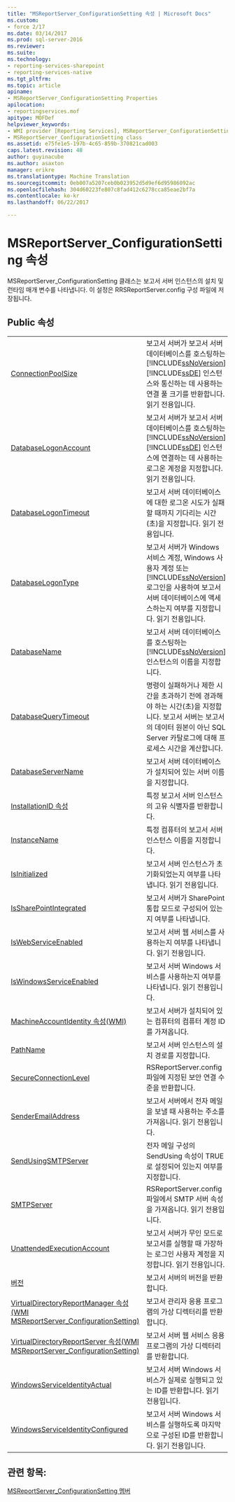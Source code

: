 ```yaml
---
title: "MSReportServer_ConfigurationSetting 속성 | Microsoft Docs"
ms.custom:
- force 2/17
ms.date: 03/14/2017
ms.prod: sql-server-2016
ms.reviewer: 
ms.suite: 
ms.technology:
- reporting-services-sharepoint
- reporting-services-native
ms.tgt_pltfrm: 
ms.topic: article
apiname:
- MSReportServer_ConfigurationSetting Properties
apilocation:
- reportingservices.mof
apitype: MOFDef
helpviewer_keywords:
- WMI provider [Reporting Services], MSReportServer_ConfigurationSetting class
- MSReportServer_ConfigurationSetting class
ms.assetid: e75fe1e5-197b-4c65-859b-370821cad003
caps.latest.revision: 48
author: guyinacube
ms.author: asaxton
manager: erikre
ms.translationtype: Machine Translation
ms.sourcegitcommit: 0eb007a5207ceb0b023952d5d9ef6d95986092ac
ms.openlocfilehash: 304d60223fe807c8fad412c6278cca85eae2bf7a
ms.contentlocale: ko-kr
ms.lasthandoff: 06/22/2017

---
```

# <a name="msreportserverconfigurationsetting-properties"></a>MSReportServer_ConfigurationSetting 속성
  MSReportServer_ConfigurationSetting 클래스는 보고서 서버 인스턴스의 설치 및 런타임 매개 변수를 나타냅니다. 이 설정은 RRSReportServer.config 구성 파일에 저장됩니다.  
  
## <a name="public-properties"></a>Public 속성  
  
|||  
|-|-|  
|[ConnectionPoolSize](../../reporting-services/wmi-provider-library-reference/configurationsetting-property-connectionpoolsize.md)|보고서 서버가 보고서 서버 데이터베이스를 호스팅하는 [!INCLUDE[ssNoVersion](../../includes/ssnoversion-md.md)] [!INCLUDE[ssDE](../../includes/ssde-md.md)] 인스턴스와 통신하는 데 사용하는 연결 풀 크기를 반환합니다. 읽기 전용입니다.|  
|[DatabaseLogonAccount](../../reporting-services/wmi-provider-library-reference/configurationsetting-property-databaselogonaccount.md)|보고서 서버가 보고서 서버 데이터베이스를 호스팅하는 [!INCLUDE[ssNoVersion](../../includes/ssnoversion-md.md)] [!INCLUDE[ssDE](../../includes/ssde-md.md)] 인스턴스에 연결하는 데 사용하는 로그온 계정을 지정합니다. 읽기 전용입니다.|  
|[DatabaseLogonTimeout](../../reporting-services/wmi-provider-library-reference/configurationsetting-property-databaselogontimeout.md)|보고서 서버 데이터베이스에 대한 로그온 시도가 실패할 때까지 기다리는 시간(초)을 지정합니다. 읽기 전용입니다.|  
|[DatabaseLogonType](../../reporting-services/wmi-provider-library-reference/configurationsetting-property-databaselogontype.md)|보고서 서버가 Windows 서비스 계정, Windows 사용자 계정 또는 [!INCLUDE[ssNoVersion](../../includes/ssnoversion-md.md)] 로그인을 사용하여 보고서 서버 데이터베이스에 액세스하는지 여부를 지정합니다. 읽기 전용입니다.|  
|[DatabaseName](../../reporting-services/wmi-provider-library-reference/configurationsetting-property-databasename.md)|보고서 서버 데이터베이스를 호스팅하는 [!INCLUDE[ssNoVersion](../../includes/ssnoversion-md.md)] 인스턴스의 이름을 지정합니다.|  
|[DatabaseQueryTimeout](../../reporting-services/wmi-provider-library-reference/configurationsetting-property-databasequerytimeout.md)|명령이 실패하거나 제한 시간을 초과하기 전에 경과해야 하는 시간(초)을 지정합니다. 보고서 서버는 보고서의 데이터 원본이 아닌 SQL Server 카탈로그에 대해 프로세스 시간을 계산합니다.|  
|[DatabaseServerName](../../reporting-services/wmi-provider-library-reference/configurationsetting-property-databaseservername.md)|보고서 서버 데이터베이스가 설치되어 있는 서버 이름을 지정합니다.|  
|[InstallationID 속성](../../reporting-services/wmi-provider-library-reference/configurationsetting-property-installationid.md)|특정 보고서 서버 인스턴스의 고유 식별자를 반환합니다.|  
|[InstanceName](../../reporting-services/wmi-provider-library-reference/configurationsetting-property-instancename.md)|특정 컴퓨터의 보고서 서버 인스턴스 이름을 지정합니다.|  
|[IsInitialized](../../reporting-services/wmi-provider-library-reference/configurationsetting-property-isinitialized.md)|보고서 서버 인스턴스가 초기화되었는지 여부를 나타냅니다.  읽기 전용입니다.|  
|[IsSharePointIntegrated](../../reporting-services/wmi-provider-library-reference/configurationsetting-property-issharepointintegrated.md)|보고서 서버가 SharePoint 통합 모드로 구성되어 있는지 여부를 나타냅니다.|  
|[IsWebServiceEnabled](../../reporting-services/wmi-provider-library-reference/configurationsetting-property-iswebserviceenabled.md)|보고서 서버 웹 서비스를 사용하는지 여부를 나타냅니다. 읽기 전용입니다.|  
|[IsWindowsServiceEnabled](../../reporting-services/wmi-provider-library-reference/configurationsetting-property-iswindowsserviceenabled.md)|보고서 서버 Windows 서비스를 사용하는지 여부를 나타냅니다. 읽기 전용입니다.|  
|[MachineAccountIdentity 속성&#40;WMI&#41;](../../reporting-services/wmi-provider-library-reference/configurationsetting-property-machineaccountidentity.md)|보고서 서버가 설치되어 있는 컴퓨터의 컴퓨터 계정 ID를 가져옵니다.|  
|[PathName](../../reporting-services/wmi-provider-library-reference/configurationsetting-property-pathname.md)|보고서 서버 인스턴스의 설치 경로를 지정합니다.|  
|[SecureConnectionLevel](../../reporting-services/wmi-provider-library-reference/configurationsetting-property-secureconnectionlevel.md)|RSReportServer.config 파일에 지정된 보안 연결 수준을 반환합니다.|  
|[SenderEmailAddress](../../reporting-services/wmi-provider-library-reference/configurationsetting-property-senderemailaddress.md)|보고서 서버에서 전자 메일을 보낼 때 사용하는 주소를 가져옵니다. 읽기 전용입니다.|  
|[SendUsingSMTPServer](../../reporting-services/wmi-provider-library-reference/configurationsetting-property-sendusingsmtpserver.md)|전자 메일 구성의 SendUsing 속성이 TRUE로 설정되어 있는지 여부를 지정합니다.|  
|[SMTPServer](../../reporting-services/wmi-provider-library-reference/configurationsetting-property-smtpserver.md)|RSReportServer.config 파일에서 SMTP 서버 속성을 가져옵니다. 읽기 전용입니다.|  
|[UnattendedExecutionAccount](../../reporting-services/wmi-provider-library-reference/configurationsetting-property-unattendedexecutionaccount.md)|보고서 서버가 무인 모드로 보고서를 실행할 때 가장하는 로그인 사용자 계정을 지정합니다. 읽기 전용입니다.|  
|[버전](../../reporting-services/wmi-provider-library-reference/configurationsetting-property-version.md)|보고서 서버의 버전을 반환합니다.|  
|[VirtualDirectoryReportManager 속성&#40;WMI MSReportServer_ConfigurationSetting&#41;](../../reporting-services/wmi-provider-library-reference/configurationsetting-property-virtualdirectoryreportmanager.md)|보고서 관리자 응용 프로그램의 가상 디렉터리를 반환합니다.|  
|[VirtualDirectoryReportServer 속성&#40;WMI MSReportServer_ConfigurationSetting&#41;](../../reporting-services/wmi-provider-library-reference/configurationsetting-property-virtualdirectoryreportserver.md)|보고서 서버 웹 서비스 응용 프로그램의 가상 디렉터리를 반환합니다.|  
|[WindowsServiceIdentityActual](../../reporting-services/wmi-provider-library-reference/configurationsetting-property-windowsserviceidentityactual.md)|보고서 서버 Windows 서비스가 실제로 실행되고 있는 ID를 반환합니다. 읽기 전용입니다.|  
|[WindowsServiceIdentityConfigured](../../reporting-services/wmi-provider-library-reference/windowsserviceidentityconfigured-property.md)|보고서 서버 Windows 서비스를 실행하도록 마지막으로 구성된 ID를 반환합니다. 읽기 전용입니다.|  
  
## <a name="see-also"></a>관련 항목:  
 [MSReportServer_ConfigurationSetting 멤버](../../reporting-services/wmi-provider-library-reference/msreportserver-configurationsetting-members.md)  

  
